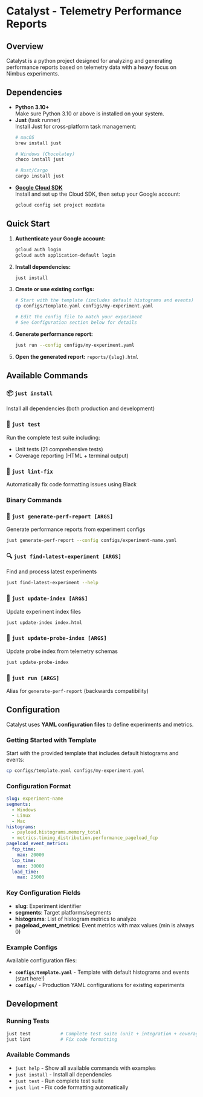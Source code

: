 # Catalyst - Telemetry Performance Reports

## Overview

Catalyst is a python project designed for analyzing and generating performance reports based on telemetry data with a heavy focus on Nimbus experiments.

## Dependencies

- **Python 3.10+**  
  Make sure Python 3.10 or above is installed on your system.
- **Just** (task runner)  
  Install Just for cross-platform task management:
  ```bash
  # macOS
  brew install just
  
  # Windows (Chocolatey)
  choco install just
  
  # Rust/Cargo
  cargo install just
  ```
- [**Google Cloud SDK**](https://cloud.google.com/sdk/docs/install)  
  Install and set up the Cloud SDK, then setup your Google account:
  ```bash
  gcloud config set project mozdata
  ```

## Quick Start

1. **Authenticate your Google account:**
   ```bash
   gcloud auth login
   gcloud auth application-default login
   ```

2. **Install dependencies:**
   ```bash
   just install
   ```

3. **Create or use existing configs:**
   ```bash
   # Start with the template (includes default histograms and events)
   cp configs/template.yaml configs/my-experiment.yaml
   
   # Edit the config file to match your experiment
   # See Configuration section below for details
   ```

4. **Generate performance report:**
   ```bash
   just run --config configs/my-experiment.yaml
   ```

5. **Open the generated report:** `reports/{slug}.html`

## Available Commands

### 📦 `just install`
Install all dependencies (both production and development)

### 🧪 `just test` 
Run the complete test suite including:
- Unit tests (21 comprehensive tests)
- Coverage reporting (HTML + terminal output)

### 🎨 `just lint-fix`
Automatically fix code formatting issues using Black

### Binary Commands

### 🚀 `just generate-perf-report [ARGS]`
Generate performance reports from experiment configs
```bash
just generate-perf-report --config configs/experiment-name.yaml
```

### 🔍 `just find-latest-experiment [ARGS]`
Find and process latest experiments
```bash
just find-latest-experiment --help
```

### 📄 `just update-index [ARGS]`
Update experiment index files
```bash
just update-index index.html
```

### 🔧 `just update-probe-index [ARGS]`
Update probe index from telemetry schemas
```bash
just update-probe-index
```

### 🚀 `just run [ARGS]`
Alias for `generate-perf-report` (backwards compatibility)

## Configuration

Catalyst uses **YAML configuration files** to define experiments and metrics.

### Getting Started with Template

Start with the provided template that includes default histograms and events:

```bash
cp configs/template.yaml configs/my-experiment.yaml
```

### Configuration Format

```yaml
slug: experiment-name
segments:
  - Windows
  - Linux
  - Mac
histograms:
  - payload.histograms.memory_total
  - metrics.timing_distribution.performance_pageload_fcp
pageload_event_metrics:
  fcp_time:
    max: 20000
  lcp_time:
    max: 30000
  load_time:
    max: 25000
```

### Key Configuration Fields

- **slug**: Experiment identifier
- **segments**: Target platforms/segments  
- **histograms**: List of histogram metrics to analyze
- **pageload_event_metrics**: Event metrics with max values (min is always 0)

### Example Configs

Available configuration files:
- **`configs/template.yaml`** - Template with default histograms and events (start here!)
- **`configs/`** - Production YAML configurations for existing experiments

## Development

### Running Tests
```bash
just test           # Complete test suite (unit + integration + coverage + linting)
just lint           # Fix code formatting
```

### Available Commands
- `just help` - Show all available commands with examples
- `just install` - Install all dependencies  
- `just test` - Run complete test suite
- `just lint` - Fix code formatting automatically
